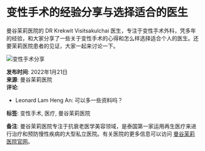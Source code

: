 # 变性手术的经验分享与选择适合的医生

曼谷茉莉医院的 DR Krekwit Visitsakulchai 医生，专注于变性手术外科，凭多年的经验，和大家分享了一些关于变性手术的心得和怎么样选择适合个人的医生。还要茉莉医院患者的见证，大家一起来讨论一下。

![变性手术分享](https://scontent-sjc3-1.xx.fbcdn.net/v/t15.5256-10/272290078_352229676413558_2941492023905831450_n.jpg?stp=dst-jpg_s960x960_tt6&_nc_cat=100&ccb=1-7&_nc_sid=50ce42&_nc_ohc=jYRoUTNyTfEQ7kNvgHL0eTQ&_nc_oc=AdjClEkvGw8M9b4pY_JlDnfB7tKiePaHGglWylwwgILnEc5x3abRMFfrjvxyF4mZYfQ&_nc_zt=23&_nc_ht=scontent-sjc3-1.xx&_nc_gid=A9-9rKJ0ECDZbkypUwLgkvH&oh=00_AYBCLW6EpKwXAWVG2E8Ig_8b6TFeqLxBI0tQM052FUxgdA&oe=67B0BF0D)

**发布时间**: 2022年1月21日  
**来源**: 曼谷茉莉医院  
**评论**:
- Leonard Lam Heng An: 可以多一些资料吗？

**标签**: 变性手术, 医疗, 曼谷茉莉医院

**备注**: 曼谷茉莉医院专注于抗衰老医学美容领域，是泰国第一家运用再生医疗来进行治疗和预防慢性疾病的大型私立医院。有关医院的更多信息可以访问 [曼谷茉莉医院官网](https://www.mali-imc.com/)。